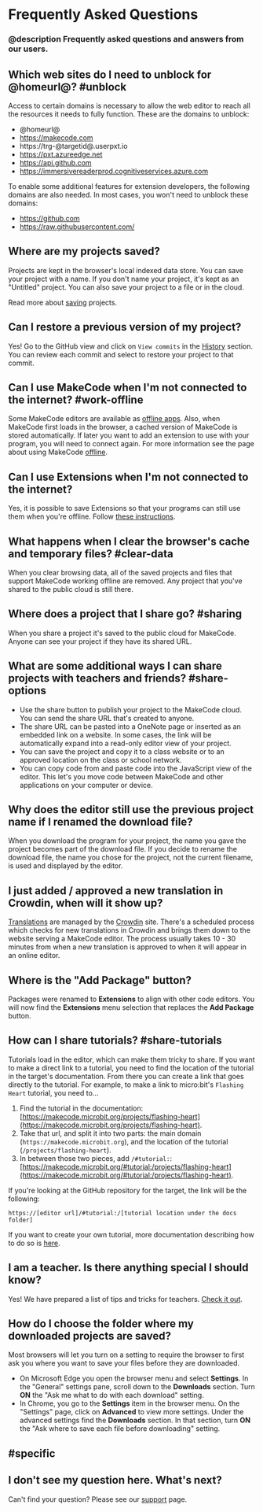 # Frequently Asked Questions

### @description Frequently asked questions and answers from our users.

## Which web sites do I need to unblock for @homeurl@? #unblock

Access to certain domains is necessary to allow the web editor to reach all the resources it needs to fully function. These are the domains to unblock:

* @homeurl@
* https://makecode.com
* https://trg-@targetid@.userpxt.io
* https://pxt.azureedge.net
* https://api.github.com
* https://immersivereaderprod.cognitiveservices.azure.com

To enable some additional features for extension developers, the following domains are also needed. In most cases, you won't need to unblock these domains:

* https://github.com
* https://raw.githubusercontent.com/

## Where are my projects saved?

Projects are kept in the browser's local indexed data store. You can save your project with a name. If you don't name your project, it's kept as an "Untitled" project. You can also save your project to a file or in the cloud.

Read more about [saving](/save) projects.

## Can I restore a previous version of my project?

Yes! Go to the GitHub view and click on ``View commits`` in the [History](/github/history) section.
You can review each commit and select to restore your project to that commit.

## Can I use MakeCode when I'm not connected to the internet? #work-offline

Some MakeCode editors are available as [offline apps](/offline). Also, when MakeCode first loads in the browser, a cached version of MakeCode is stored automatically. If later you want to add an extension to use with your program, you will need to connect again. For more information see the page about using MakeCode [offline](/offline).

## Can I use Extensions when I'm not connected to the internet?

Yes, it is possible to save Extensions so that your programs can still use them when you're offline. Follow [these instructions](/offline#extensions).

## What happens when I clear the browser's cache and temporary files? #clear-data

When you clear browsing data, all of the saved projects and files that support MakeCode working offline are removed. Any project that you've shared to the public cloud is still there.

## Where does a project that I share go? #sharing

When you share a project it's saved to the public cloud for MakeCode. Anyone can see your project if they have its shared URL.

## What are some additional ways I can share projects with teachers and friends? #share-options

* Use the share button to publish your project to the MakeCode cloud. You can send the share URL that's created to anyone.
* The share URL can be pasted into a OneNote page or inserted as an embedded link on a website. In some cases, the link will be automatically expand into a read-only editor view of your project.
* You can save the project and copy it to a class website or to an approved location on the class or school network.
* You can copy code from and paste code into the JavaScript view of the editor. This let's you move code between MakeCode and other applications on your computer or device.

## Why does the editor still use the previous project name if I renamed the download file?

When you download the program for your project, the name you gave the project becomes part of the download file. If you decide to rename the download file, the name you chose for the project, not the current filename, is used and displayed by the editor.

## I just added / approved a new translation in Crowdin, when will it show up?

[Translations](https://makecode.com/translate) are managed by the [Crowdin](https://crowdin.com/project/kindscript) site. There's a scheduled process which checks for new translations in Crowdin and brings them down to the website serving a MakeCode editor. The process usually takes 10 - 30 minutes from when a new translation is approved to when it will appear in an online editor.

## Where is the "Add Package" button?

Packages were renamed to **Extensions** to align with other code editors. You will now find the **Extensions** menu selection that replaces the **Add Package** button.

## How can I share tutorials? #share-tutorials

Tutorials load in the editor, which can make them tricky to share.
If you want to make a direct link to a tutorial, you need to find the location of the tutorial in the target's documentation. From there you can create a link that goes directly to the tutorial.
For example, to make a link to micro:bit's `Flashing Heart` tutorial, you need to...

1. Find the tutorial in the documentation: [https://makecode.microbit.org/projects/flashing-heart](https://makecode.microbit.org/projects/flashing-heart).
2. Take that url, and split it into two parts: the main domain (`https://makecode.microbit.org`), and the location of the tutorial (`/projects/flashing-heart`).
3. In between those two pieces, add `/#tutorial:`: [https://makecode.microbit.org/#tutorial:/projects/flashing-heart](https://makecode.microbit.org/#tutorial:/projects/flashing-heart).

If you're looking at the GitHub repository for the target, the link will be the following:

    https://[editor url]/#tutorial:/[tutorial location under the docs folder]

If you want to create your own tutorial, more documentation describing how to do so is [here](https://makecode.com/writing-docs/user-tutorials).

## I am a teacher. Is there anything special I should know?

Yes! We have prepared a list of tips and tricks for teachers. [Check it out](/teachers).

## How do I choose the folder where my downloaded projects are saved?

Most browsers will let you turn on a setting to require the browser to first ask you where you want to save your files before they are downloaded.

* On Microsoft Edge you open the browser menu and select **Settings**. In the "General" settings pane, scroll down to the **Downloads** section. Turn **ON** the "Ask me what to do with each download" setting.
* In Chrome, you go to the **Settings** item in the browser menu. On the "Settings" page, click on **Advanced** to view more settings. Under the advanced settings find the **Downloads** section. In that section, turn **ON** the "Ask where to save each file before downloading" setting.

## #specific

## I don't see my question here. What's next?

Can't find your question? Please see our [support](/support) page.

